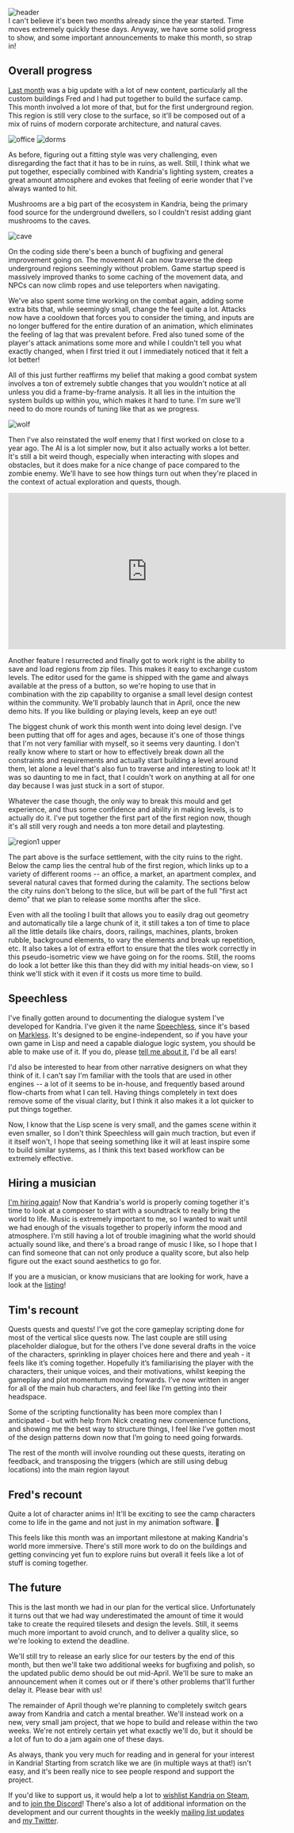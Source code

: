 ![header](https://studio.tymoon.eu/api/studio/file?id=1871)  
I can't believe it's been two months already since the year started. Time moves extremely quickly these days. Anyway, we have some solid progress to show, and some important announcements to make this month, so strap in!

## Overall progress
[Last month](https://reader.tymoon.eu/article/393) was a big update with a lot of new content, particularly all the custom buildings Fred and I had put together to build the surface camp. This month involved a lot more of that, but for the first underground region. This region is still very close to the surface, so it'll be composed out of a mix of ruins of modern corporate architecture, and natural caves.

![office](https://filebox.tymoon.eu//file/TWpJek5RPT0=)
![dorms](https://filebox.tymoon.eu//file/TWpJek53PT0=)

As before, figuring out a fitting style was very challenging, even disregarding the fact that it has to be in ruins, as well. Still, I think what we put together, especially combined with Kandria's lighting system, creates a great amount atmosphere and evokes that feeling of eerie wonder that I've always wanted to hit.

Mushrooms are a big part of the ecosystem in Kandria, being the primary food source for the underground dwellers, so I couldn't resist adding giant mushrooms to the caves.

![cave](https://filebox.tymoon.eu//file/TWpJek5nPT0=)

On the coding side there's been a bunch of bugfixing and general improvement going on. The movement AI can now traverse the deep underground regions seemingly without problem. Game startup speed is massively improved thanks to some caching of the movement data, and NPCs can now climb ropes and use teleporters when navigating.

We've also spent some time working on the combat again, adding some extra bits that, while seemingly small, change the feel quite a lot. Attacks now have a cooldown that forces you to consider the timing, and inputs are no longer buffered for the entire duration of an animation, which eliminates the feeling of lag that was prevalent before. Fred also tuned some of the player's attack animations some more and while I couldn't tell you what exactly changed, when I first tried it out I immediately noticed that it felt a lot better!

All of this just further reaffirms my belief that making a good combat system involves a ton of extremely subtle changes that you wouldn't notice at all unless you did a frame-by-frame analysis. It all lies in the intuition the system builds up within you, which makes it hard to tune. I'm sure we'll need to do more rounds of tuning like that as we progress.

![wolf](https://filebox.tymoon.eu//file/TWpJek9BPT0=)

Then I've also reinstated the wolf enemy that I first worked on close to a year ago. The AI is a lot simpler now, but it also actually works a lot better. It's still a bit weird though, especially when interacting with slopes and obstacles, but it does make for a nice change of pace compared to the zombie enemy. We'll have to see how things turn out when they're placed in the context of actual exploration and quests, though.

<iframe width="560" height="315" src="https://www.youtube.com/embed/TU-xy5Y07So" frameborder="0" allow="accelerometer; autoplay; clipboard-write; encrypted-media; gyroscope; picture-in-picture" allowfullscreen></iframe>

Another feature I resurrected and finally got to work right is the ability to save and load regions from zip files. This makes it easy to exchange custom levels. The editor used for the game is shipped with the game and always available at the press of a button, so we're hoping to use that in combination with the zip capability to organise a small level design contest within the community. We'll probably launch that in April, once the new demo hits. If you like building or playing levels, keep an eye out!

The biggest chunk of work this month went into doing level design. I've been putting that off for ages and ages, because it's one of those things that I'm not very familiar with myself, so it seems very daunting. I don't really know where to start or how to effectively break down all the constraints and requirements and actually start building a level around them, let alone a level that's also fun to traverse and interesting to look at! It was so daunting to me in fact, that I couldn't work on anything at all for one day because I was just stuck in a sort of stupor.

Whatever the case though, the only way to break this mould and get experience, and thus some confidence and ability in making levels, is to actually do it. I've put together the first part of the first region now, though it's all still very rough and needs a ton more detail and playtesting.

![region1 upper](https://filebox.tymoon.eu//file/TWpJek9RPT0=)

The part above is the surface settlement, with the city ruins to the right. Below the camp lies the central hub of the first region, which links up to a variety of different rooms -- an office, a market, an apartment complex, and several natural caves that formed during the calamity. The sections below the city ruins don't belong to the slice, but will be part of the full "first act demo" that we plan to release some months after the slice.

Even with all the tooling I built that allows you to easily drag out geometry and automatically tile a large chunk of it, it still takes a ton of time to place all the little details like chairs, doors, railings, machines, plants, broken rubble, background elements, to vary the elements and break up repetition, etc. It also takes a lot of extra effort to ensure that the tiles work correctly in this pseudo-isometric view we have going on for the rooms. Still, the rooms do look a lot better like this than they did with my initial heads-on view, so I think we'll stick with it even if it costs us more time to build.

## Speechless
I've finally gotten around to documenting the dialogue system I've developed for Kandria. I've given it the name [Speechless](https://shirakumo.github.io/speechless), since it's based on [Markless](https://shirakumo.github.io/markless). It's designed to be engine-independent, so if you have your own game in Lisp and need a capable dialogue logic system, you should be able to make use of it. If you do, please [tell me about it](mailto:shinmera@tymoon.eu), I'd be all ears!

 I'd also be interested to hear from other narrative designers on what they think of it. I can't say I'm familiar with the tools that are used in other engines -- a lot of it seems to be in-house, and frequently based around flow-charts from what I can tell. Having things completely in text does remove some of the visual clarity, but I think it also makes it a lot quicker to put things together.

Now, I know that the Lisp scene is very small, and the games scene within it even smaller, so I don't think Speechless will gain much traction, but even if it itself won't, I hope that seeing something like it will at least inspire some to build similar systems, as I think this text based workflow can be extremely effective.

## Hiring a musician
[I'm hiring again](https://kandria.com/team-search)! Now that Kandria's world is properly coming together it's time to look at a composer to start with a soundtrack to really bring the world to life. Music is extremely important to me, so I wanted to wait until we had enough of the visuals together to properly inform the mood and atmosphere. I'm still having a lot of trouble imagining what the world should actually sound like, and there's a broad range of music I like, so I hope that I can find someone that can not only produce a quality score, but also help figure out the exact sound aesthetics to go for.

If you are a musician, or know musicians that are looking for work, have a look at the [listing](https://kandria.com/team-search)!

## Tim's recount
Quests quests and quests! I’ve got the core gameplay scripting done for most of the vertical slice quests now. The last couple are still using placeholder dialogue, but for the others I’ve done several drafts in the voice of the characters, sprinkling in player choices here and there and yeah - it feels like it’s coming together. Hopefully it’s familiarising the player with the characters, their unique voices, and their motivations, whilst keeping the gameplay and plot momentum moving forwards. I’ve now written in anger for all of the main hub characters, and feel like I’m getting into their headspace.

Some of the scripting functionality has been more complex than I anticipated - but with help from Nick creating new convenience functions, and showing me the best way to structure things, I feel like I’ve gotten most of the design patterns down now that I’m going to need going forwards.

The rest of the month will involve rounding out these quests, iterating on feedback, and transposing the triggers (which are still using debug locations) into the main region layout

## Fred's recount
Quite a lot of character anims in! It'll be exciting to see the camp characters come to life in the game and not just in my animation software. 🙂

This feels like this month was an important milestone at making Kandria's world more immersive. There's still more work to do on the buildings and getting convincing yet fun to explore ruins but overall it feels like a lot of stuff is coming together.

## The future
This is the last month we had in our plan for the vertical slice. Unfortunately it turns out that we had way underestimated the amount of time it would take to create the required tilesets and design the levels. Still, it seems much more important to avoid crunch, and to deliver a quality slice, so we're looking to extend the deadline.

We'll still try to release an early slice for our testers by the end of this month, but then we'll take two additional weeks for bugfixing and polish, so the updated public demo should be out mid-April. We'll be sure to make an announcement when it comes out or if there's other problems that'll further delay it. Please bear with us!

The remainder of April though we're planning to completely switch gears away from Kandria and catch a mental breather. We'll instead work on a new, very small jam project, that we hope to build and release within the two weeks. We're not entirely certain yet what exactly we'll do, but it should be a lot of fun to do a jam again one of these days.

As always, thank you very much for reading and in general for your interest in Kandria! Starting from scratch like we are (in multiple ways at that!) isn't easy, and it's been really nice to see people respond and support the project.

If you'd like to support us, it would help a lot to [wishlist Kandria on Steam](https://kandria.com/steam), and to [join the Discord](https://kandria.com/discord)! There's also a lot of additional information on the development and our current thoughts in the weekly [mailing list updates](https://kandria.com/#subscribe) and [my Twitter](https://twitter.shinmera.com).
